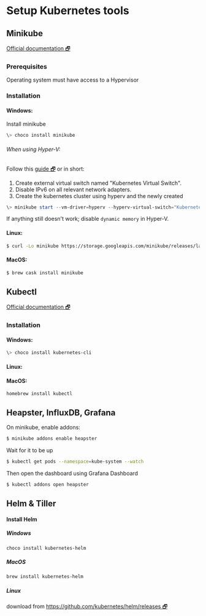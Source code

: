 # Setup Kubernetes tools

## Minikube
[Official documentation 🗗](https://github.com/kubernetes/minikube#installation)

### Prerequisites
Operating system must have access to a Hypervisor

### Installation
#### Windows:
Install minikube
```powershell
\> choco install minikube
```

###### When using Hyper-V:
Follow this [guide 🗗](https://medium.com/@JockDaRock/minikube-on-windows-10-with-hyper-v-6ef0f4dc158c) or in short:
1. Create external virtual switch named "Kubernetes Virtual Switch".
2. Disable IPv6 on all relevant network adapters.
3. Create the kubernetes cluster using hyperv and the newly created
```powershell
\> minikube start --vm-driver=hyperv --hyperv-virtual-switch="Kubernetes Virtual Switch" --cpus=3 --memory=4096
```
If anything still doesn't work; disable `dynamic memory` in Hyper-V.

#### Linux:
```bash
$ curl -Lo minikube https://storage.googleapis.com/minikube/releases/latest/minikube-linux-amd64 && chmod +x minikube && sudo mv minikube /usr/local/bin/
```

#### MacOS:
```bash
$ brew cask install minikube
```

## Kubectl
[Official documentation 🗗](https://kubernetes.io/docs/tasks/tools/install-kubectl)

### Installation
#### Windows:
```powershell
\> choco install kubernetes-cli
```

#### Linux:

#### MacOS:
```
homebrew install kubectl
```

## Heapster, InfluxDB, Grafana
On minikube, enable addons:
```bash
$ minikube addons enable heapster
```
Wait for it to be up
```bash
$ kubectl get pods --namespace=kube-system --watch
```
Then open the dashboard using Grafana Dashboard
```bash
$ kubectl addons open heapster
```

## Helm & Tiller
#### Install Helm
##### Windows
```powershell
choco install kubernetes-helm
```
##### MacOS
```bash
brew install kubernetes-helm
```
##### Linux
download from [https://github.com/kubernetes/helm/releases 🗗](https://github.com/kubernetes/helm/releases)
